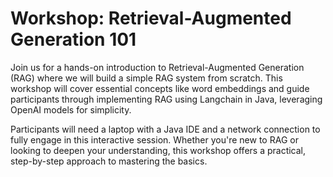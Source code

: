 # Workshop: Retrieval-Augmented Generation 101

Join us for a hands-on introduction to Retrieval-Augmented Generation (RAG) where we will build a simple RAG system from scratch. This workshop will cover essential concepts like word embeddings and guide participants through implementing RAG using Langchain in Java, leveraging OpenAI models for simplicity.

Participants will need a laptop with a Java IDE and a network connection to fully engage in this interactive session. Whether you're new to RAG or looking to deepen your understanding, this workshop offers a practical, step-by-step approach to mastering the basics.
